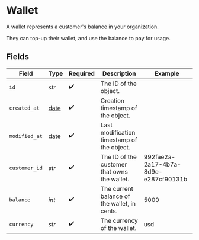 # Wallet

A wallet represents a customer's balance in your organization.

They can top-up their wallet, and use the balance to pay for usage.


## Fields

| Field                                                                | Type                                                                 | Required                                                             | Description                                                          | Example                                                              |
| -------------------------------------------------------------------- | -------------------------------------------------------------------- | -------------------------------------------------------------------- | -------------------------------------------------------------------- | -------------------------------------------------------------------- |
| `id`                                                                 | *str*                                                                | :heavy_check_mark:                                                   | The ID of the object.                                                |                                                                      |
| `created_at`                                                         | [date](https://docs.python.org/3/library/datetime.html#date-objects) | :heavy_check_mark:                                                   | Creation timestamp of the object.                                    |                                                                      |
| `modified_at`                                                        | [date](https://docs.python.org/3/library/datetime.html#date-objects) | :heavy_check_mark:                                                   | Last modification timestamp of the object.                           |                                                                      |
| `customer_id`                                                        | *str*                                                                | :heavy_check_mark:                                                   | The ID of the customer that owns the wallet.                         | 992fae2a-2a17-4b7a-8d9e-e287cf90131b                                 |
| `balance`                                                            | *int*                                                                | :heavy_check_mark:                                                   | The current balance of the wallet, in cents.                         | 5000                                                                 |
| `currency`                                                           | *str*                                                                | :heavy_check_mark:                                                   | The currency of the wallet.                                          | usd                                                                  |